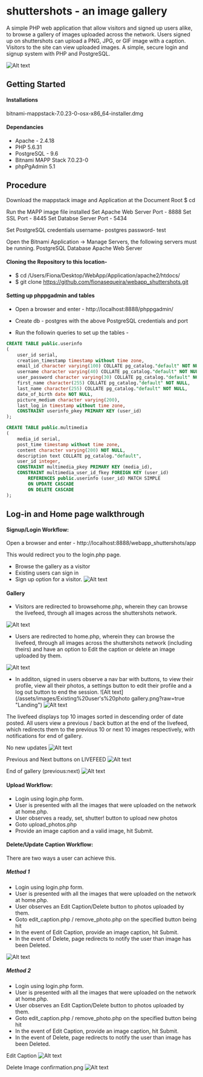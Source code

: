 # shuttershots - an image gallery
A simple PHP web application that allow visitors and signed up users alike, to browse a gallery of images uploaded across the network. Users signed up on shuttershots can upload a PNG, JPG, or GIF image with a caption. Visitors to the site can view uploaded images. A simple, secure login and signup system with PHP and PostgreSQL.

![Alt text](/assets/images/Login.png?raw=true "Landing")

## Getting Started

#### Installations
bitnami-mappstack-7.0.23-0-osx-x86_64-installer.dmg

#### Dependancies

- Apache - 2.4.18
- PHP 5.6.31
- PostgreSQL - 9.6
- Bitnami MAPP Stack 7.0.23-0
- phpPgAdmin 5.1

## Procedure

Download the mappstack image and Application at the Document Root 
$ cd <enter path to your Document Root>

Run the MAPP image file installed
Set Apache Web Server Port - 8888
Set SSL Port - 8445
Set Databse Server Port - 5434

Set PostgreSQL credentials
username- postgres
password- test

Open the Bitnami Application -> Manage Servers, the following servers must be running.
PostgreSQL Database
Apache Web Server

#### Cloning the Repository to this location-

- $ cd /Users/Fiona/Desktop/WebApp/Application/apache2/htdocs/
- $ git clone https://github.com/fionasequeira/webapp_shuttershots.git

#### Setting up phppgadmin and tables

- Open a browser and enter - http://localhost:8888/phppgadmin/

- Create db - postgres with the above PostgreSQL credentials and port

- Run the followin queries to set up the tables - 
```sql
CREATE TABLE public.userinfo
(
    user_id serial,
    creation_timestamp timestamp without time zone,
    email_id character varying(100) COLLATE pg_catalog."default" NOT NULL,
    username character varying(40) COLLATE pg_catalog."default" NOT NULL,
    user_password character varying(30) COLLATE pg_catalog."default" NOT NULL,
    first_name character(255) COLLATE pg_catalog."default" NOT NULL,
    last_name character(255) COLLATE pg_catalog."default" NOT NULL,
    date_of_birth date NOT NULL,
    picture_medium character varying(200),
    last_log_in timestamp without time zone,
    CONSTRAINT userinfo_pkey PRIMARY KEY (user_id)
);

CREATE TABLE public.multimedia
(
    media_id serial,
    post_time timestamp without time zone,
    content character varying(200) NOT NULL,
    description text COLLATE pg_catalog."default",
    user_id integer,
    CONSTRAINT multimedia_pkey PRIMARY KEY (media_id),
    CONSTRAINT multimedia_user_id_fkey FOREIGN KEY (user_id)
        REFERENCES public.userinfo (user_id) MATCH SIMPLE
        ON UPDATE CASCADE
        ON DELETE CASCADE
);
```
## Log-in and Home page walkthrough

#### Signup/Login Workflow:

Open a browser and enter - http://localhost:8888/webapp_shuttershots/app

This would redirect you to the login.php page.
- Browse the gallery as a visitor
- Existing users can sign in
- Sign up option for a visitor.
![Alt text](/assets/images/New%20user%20Sign%20up.png?raw=true "Landing")

#### Gallery

- Visitors are redirected to browsehome.php, wherein they can browse the livefeed, through all images across the shuttershots network.

 ![Alt text](/assets/images/Guest%20user%20Homepage.png?raw=true "Landing")

- Users are redirected to home.php, wherein they can browse the livefeed, through all images across the shuttershots network (including theirs) and have an option to Edit the caption or delete an image uploaded by them.

 ![Alt text](/assets/images/Existing%20user%20Homepage.png?raw=true "Landing")
 
- In additon, signed in users observe a nav bar with buttons, to view their profile, view all their photos, a settings button to edit their profile and a log out button to end the session.
 ![Alt text](/assets/images/Existing%20user's%20photo gallery.png?raw=true "Landing")
 ![Alt text](/assets/images/Option%20to%20edit%20caption:delete%20user's%20uploaded%20image%20in%20livefeed.png?raw=true "Landing")

The livefeed displays top 10 images sorted in descending order of date posted. 
All users view a previous / back button at the end of the livefeed, which redirects them to the previous 10 or next 10 images respectively, with notifications for end of gallery.

No new updates 
 ![Alt text](/assets/images/No%20new%20updates%20(Previous:Next).png?raw=true "Landing")
 
Previous and Next buttons on LIVEFEED
 ![Alt text](/assets/images/Previous%20and%20Next%20buttons%20on%20livefeed.png?raw=true "Landing")
 
End of gallery (previous:next)
 ![Alt text](/assets/images/End%20of%20gallery%20(previous:next).png?raw=true "Landing")
 
#### Upload Workflow:

- Login using login.php form.
- User is presented with all the images that were uploaded on the network at home.php.
- User observes a ready, set, shutter! button to upload new photos
- Goto upload_photos.php
- Provide an image caption and a valid image, hit Submit.

#### Delete/Update Caption Workflow:

There are two ways a user can achieve this.

##### Method 1
- Login using login.php form.
- User is presented with all the images that were uploaded on the network at home.php.
- User observes an Edit Caption/Delete button to photos uploaded by them.
- Goto edit_caption.php / remove_photo.php on the specified button being hit
- In the event of Edit Caption, provide an image caption, hit Submit.
- In the event of Delete, page redirects to notify the user than image has been Deleted.

![Alt text](/assets/images/Option%20to%20edit%20caption:delete%20user's%20uploaded%20image%20in%20livefeed.png?raw=true "Landing")

##### Method 2
- Login using login.php form.
- User is presented with all the images that were uploaded on the network at home.php.
- User observes an Edit Caption/Delete button to photos uploaded by them.
- Goto edit_caption.php / remove_photo.php on the specified button being hit
- In the event of Edit Caption, provide an image caption, hit Submit.
- In the event of Delete, page redirects to notify the user than image has been Deleted.

Edit Caption
![Alt text](/assets/images/Edit%20Caption.png?raw=true "Landing")

Delete Image confirmation.png
![Alt text](/assets/images/Delete%20Image%20confirmation.png?raw=true "Landing")
